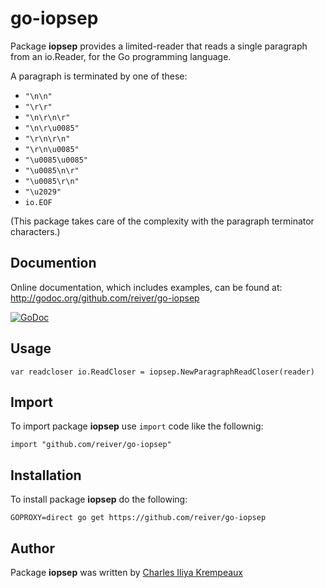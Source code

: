 # go-iopsep

Package **iopsep** provides a limited-reader that reads a single paragraph from an io.Reader, for the Go programming language.

A paragraph is terminated by one of these:

* `"\n\n"`
* `"\r\r"`
* `"\n\r\n\r"`
* `"\n\r\u0085"`
* `"\r\n\r\n"`
* `"\r\n\u0085"`
* `"\u0085\u0085"`
* `"\u0085\n\r"`
* `"\u0085\r\n"`
* `"\u2029"`
* `io.EOF`

(This package takes care of the complexity with the paragraph terminator characters.)

## Documention

Online documentation, which includes examples, can be found at: http://godoc.org/github.com/reiver/go-iopsep

[![GoDoc](https://godoc.org/github.com/reiver/go-iopsep?status.svg)](https://godoc.org/github.com/reiver/go-iopsep)

## Usage

```golang
var readcloser io.ReadCloser = iopsep.NewParagraphReadCloser(reader)
```

## Import

To import package **iopsep** use `import` code like the follownig:
```
import "github.com/reiver/go-iopsep"
```

## Installation

To install package **iopsep** do the following:
```
GOPROXY=direct go get https://github.com/reiver/go-iopsep
```

## Author

Package **iopsep** was written by [Charles Iliya Krempeaux](http://reiver.link)
